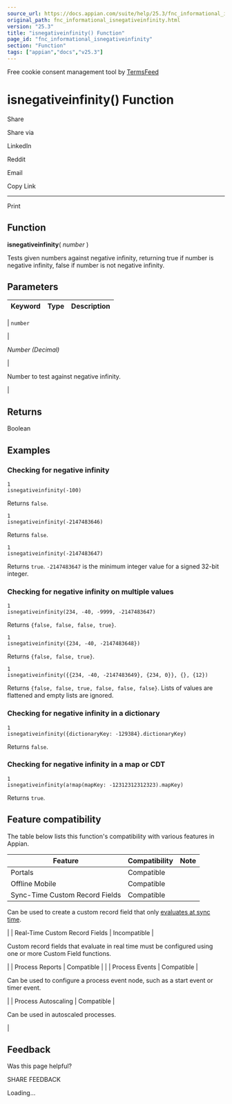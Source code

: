 ```yaml
---
source_url: https://docs.appian.com/suite/help/25.3/fnc_informational_isnegativeinfinity.html
original_path: fnc_informational_isnegativeinfinity.html
version: "25.3"
title: "isnegativeinfinity() Function"
page_id: "fnc_informational_isnegativeinfinity"
section: "Function"
tags: ["appian","docs","v25.3"]
---
```



Free cookie consent management tool by [TermsFeed](https://www.termsfeed.com/)

# isnegativeinfinity() Function

Share

Share via

LinkedIn

Reddit

Email

Copy Link

* * *

Print

## Function

**isnegativeinfinity**( _number_ )

Tests given numbers against negative infinity, returning true if number is negative infinity, false if number is not negative infinity.

## Parameters

| Keyword | Type | Description |
| --- | --- | --- |
|
`number`

 |

_Number (Decimal)_

 |

Number to test against negative infinity.

 |

## Returns

Boolean

## Examples

### Checking for negative infinity

```
1
isnegativeinfinity(-100)
```

Returns `false`.

```
1
isnegativeinfinity(-2147483646)
```

Returns `false`.

```
1
isnegativeinfinity(-2147483647)
```

Returns `true`. `-2147483647` is the minimum integer value for a signed 32-bit integer.

### Checking for negative infinity on multiple values

```
1
isnegativeinfinity(234, -40, -9999, -2147483647)
```

Returns `{false, false, false, true}`.

```
1
isnegativeinfinity({234, -40, -2147483648})
```

Returns `{false, false, true}`.

```
1
isnegativeinfinity({​{234, -40, -2147483649}, {234, 0}}, {}, {12})
```

Returns `{false, false, true, false, false, false}`. Lists of values are flattened and empty lists are ignored.

### Checking for negative infinity in a dictionary

```
1
isnegativeinfinity({dictionaryKey: -129384}.dictionaryKey)
```

Returns `false`.

### Checking for negative infinity in a map or CDT

```
1
isnegativeinfinity(a!map(mapKey: -12312312312323).mapKey)
```

Returns `true`.

## Feature compatibility

The table below lists this function's compatibility with various features in Appian.

| Feature | Compatibility | Note |
| --- | --- | --- |
| Portals | Compatible |  |
| Offline Mobile | Compatible |  |
| Sync-Time Custom Record Fields | Compatible |
Can be used to create a custom record field that only [evaluates at sync time](custom-record-fields.html#prodlink-sync-time-evaluations).

 |
| Real-Time Custom Record Fields | Incompatible |

Custom record fields that evaluate in real time must be configured using one or more Custom Field functions.

 |
| Process Reports | Compatible |  |
| Process Events | Compatible |

Can be used to configure a process event node, such as a start event or timer event.

 |
| Process Autoscaling | Compatible |

Can be used in autoscaled processes.

 |

## Feedback

Was this page helpful?

SHARE FEEDBACK

Loading...